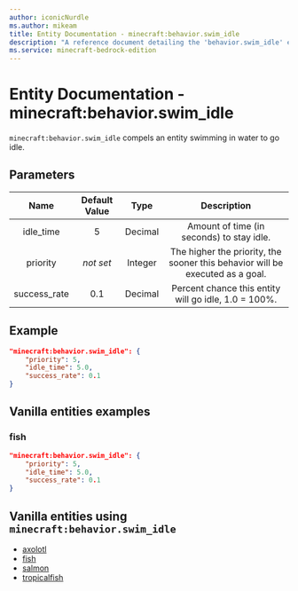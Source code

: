 ```yaml
---
author: iconicNurdle
ms.author: mikeam
title: Entity Documentation - minecraft:behavior.swim_idle
description: "A reference document detailing the 'behavior.swim_idle' entity goal"
ms.service: minecraft-bedrock-edition
---
```


# Entity Documentation - minecraft:behavior.swim_idle

`minecraft:behavior.swim_idle` compels an entity swimming in water to go idle.

## Parameters

| Name| Default Value| Type| Description |
|:-----------:|:-----------:|:-----------:|:-----------:|
| idle_time| 5| Decimal| Amount of time (in seconds) to stay idle. |
|priority|*not set*|Integer|The higher the priority, the sooner this behavior will be executed as a goal.|
| success_rate| 0.1| Decimal| Percent chance this entity will go idle, 1.0 = 100%. |

## Example

```json
"minecraft:behavior.swim_idle": {
    "priority": 5,
    "idle_time": 5.0,
    "success_rate": 0.1
}
```

## Vanilla entities examples

### fish

```json
"minecraft:behavior.swim_idle": {
    "priority": 5,
    "idle_time": 5.0,
    "success_rate": 0.1
}
```

## Vanilla entities using `minecraft:behavior.swim_idle`

- [axolotl](../../../../Source/VanillaBehaviorPack_Snippets/entities/axolotl.md)
- [fish](../../../../Source/VanillaBehaviorPack_Snippets/entities/fish.md)
- [salmon](../../../../Source/VanillaBehaviorPack_Snippets/entities/salmon.md)
- [tropicalfish](../../../../Source/VanillaBehaviorPack_Snippets/entities/tropicalfish.md)
